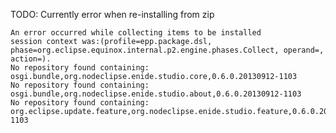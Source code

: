 
TODO: Currently error when re-installing from zip

	An error occurred while collecting items to be installed
	session context was:(profile=epp.package.dsl, phase=org.eclipse.equinox.internal.p2.engine.phases.Collect, operand=, action=).
	No repository found containing: osgi.bundle,org.nodeclipse.enide.studio.core,0.6.0.20130912-1103
	No repository found containing: osgi.bundle,org.nodeclipse.enide.studio.about,0.6.0.20130912-1103
	No repository found containing: org.eclipse.update.feature,org.nodeclipse.enide.studio.feature,0.6.0.20130912-1103

